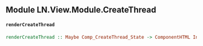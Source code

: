## Module LN.View.Module.CreateThread

#### `renderCreateThread`

``` purescript
renderCreateThread :: Maybe Comp_CreateThread_State -> ComponentHTML Input
```


